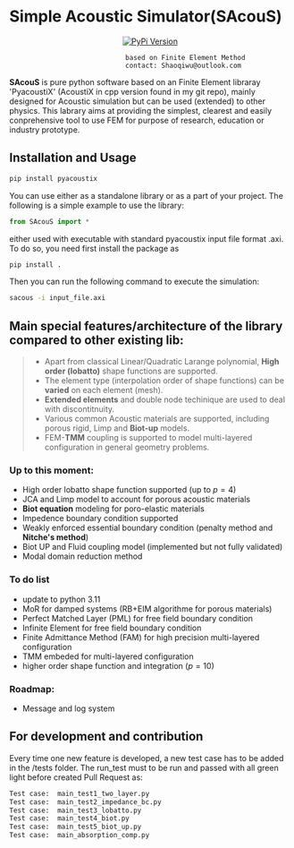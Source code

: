 # **S**imple **A**coustic **S**imulator(SAcouS)
[comment]: <> ( - AcoustiX based Sound simulation library)
[comment]: <> ( - put following badges centre)
<center>
  
[![PyPi Version](https://img.shields.io/pypi/v/pyacoustix.svg?style=flat-square)](https://pypi.org/project/PyAcoustiX/)

</center>

                                 based on Finite Element Method
                                 contact: Shaoqiwu@outlook.com

**SAcouS** is pure python software based on an Finite Element libraray 'PyacoustiX' (AcoustiX in cpp version found in my git repo), mainly designed for Acoustic simulation but can be used (extended) to other physics. This labrary aims at providing the simplest, clearest and easily conprehensive tool to use FEM for purpose of research, education or industry prototype.

## Installation and Usage
```bash
pip install pyacoustix
```
You can use either as a standalone library or as a part of your project. The following is a simple example to use the library:
```python
from SAcouS import *
```
either used with executable with standard pyacoustix input file format .axi. To do so, you need first install the package as
```bash
pip install .
```
Then you can run the following command to execute the simulation:
```bash
sacous -i input_file.axi
```

## Main special features/architecture of the library compared to other existing lib:
> * Apart from classical Linear/Quadratic Larange polynomial, **High order (lobatto)** shape functions are supported.
> * The element type (interpolation order of shape functions) can be **varied** on each element (mesh).
> * **Extended elements** and double node techinique are used to deal with discontitnuity.
> * Various common Acoustic materials are supported, including porous rigid, Limp and **Biot-up** models.
> * FEM-**TMM** coupling is supported to model multi-layered configuration in general geometry problems.


### Up to this moment:
* High order lobatto shape function supported (up to $p=4$)
* JCA and Limp model to account for porous acoustic materials
* **Biot equation** modeling for poro-elastic materials
* Impedence boundary condition supported
* Weakly enforced essential boundary condition (penalty method and **Nitche's method**)
* Biot UP and Fluid coupling model (implemented but not fully validated)
* Modal domain reduction method

### To do list
* update to python 3.11
* MoR for damped systems (RB+EIM algorithme for porous materials)
* Perfect Matched Layer (PML) for free field boundary condition
* Infinite Element for free field boundary condition
* Finite Admittance Method (FAM) for high precision multi-layered configuration
* TMM embeded for multi-layered configuration
* higher order shape function and integration ($p=10$)

### Roadmap:
* Message and log system

## For development and contribution
Every time one new feature is developed, a new test case has to be added in the /tests folder. The run_test must to be run and passed with all green light before created Pull Request as:
```bash
Test case:  main_test1_two_layer.py                                      SUCCESS
Test case:  main_test2_impedance_bc.py                                   SUCCESS
Test case:  main_test3_lobatto.py                                        SUCCESS
Test case:  main_test4_biot.py                                           SUCCESS
Test case:  main_test5_biot_up.py                                        SUCCESS
Test case:  main_absorption_comp.py                                      SUCCESS
```
